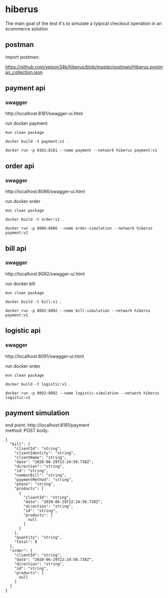 # hiberus
 The main goal of the test it's to simulate a tyipical checkout operation in an ecommerce solution


## postman
import postman:

https://github.com/yeison34k/hiberus/blob/master/postman/Hiberus.postman_collection.json


## payment api
### swagger
http://localhost:8181/swagger-ui.html

run docker payment

`mvn clean package`

`docker build -t payment:v1 .`

`docker run -p 8181:8181 --name payment --network hiberus payment:v1 `


## order api
### swagger
http://localhost:8086/swagger-ui.html

run docker order

`mvn clean package`

`docker build -t order:v1 .`

`docker run -p 8086:8086 --name order-simulation --network hiberus payment:v1 `


## bill api
### swagger 
http://localhost:8092/swagger-ui.html

run docker bill

`mvn clean package`

`docker build -t bill:v1 .`

`docker run -p 8092:8092 --name bill-simulation --network hiberus payment:v1 `


## logistic api
### swagger
http://localhost:8091/swagger-ui.html

run docker order

`mvn clean package`

`docker build -t logistic:v1 .`

`docker run -p 8092:8092 --name logistic-simulation --network hiberus logistic:v1`


## payment simulation

end point: http://localhost:8181/payment  
method: POST
body:

```
{
  "bill": {
    "clientId": "string",
    "clientIdentity": "string",
    "clientName": "string",
    "date": "2020-06-29T22:24:50.738Z",
    "direction": "string",
    "id": "string",
    "numberBill": "string",
    "paymentMethod": "string",
    "phone": "string",
    "products": [
      {
        "clientId": "string",
        "date": "2020-06-29T22:24:50.738Z",
        "direction": "string",
        "id": "string",
        "products": [
          null
        ]
      }
    ],
    "quantity": "string",
    "total": 0
  },
  "order": {
    "clientId": "string",
    "date": "2020-06-29T22:24:50.738Z",
    "direction": "string",
    "id": "string",
    "products": [
      null
    ]
  }
}
```